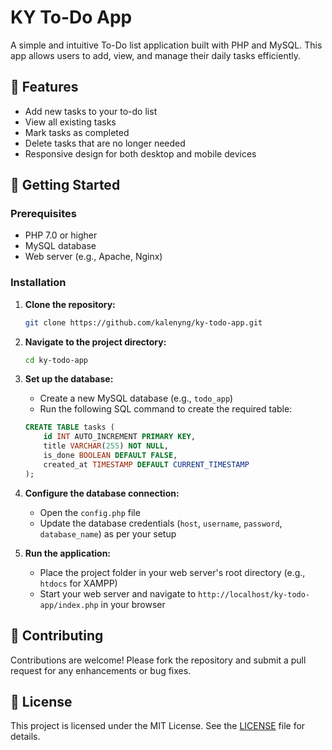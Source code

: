 # KY To-Do App

A simple and intuitive To-Do list application built with PHP and MySQL. This app allows users to add, view, and manage their daily tasks efficiently.

## 📝 Features

- Add new tasks to your to-do list
- View all existing tasks
- Mark tasks as completed
- Delete tasks that are no longer needed
- Responsive design for both desktop and mobile devices

## 🚀 Getting Started

### Prerequisites

- PHP 7.0 or higher
- MySQL database
- Web server (e.g., Apache, Nginx)

### Installation

1. **Clone the repository:**

   ```bash
   git clone https://github.com/kalenyng/ky-todo-app.git
   ```

2. **Navigate to the project directory:**

   ```bash
   cd ky-todo-app
   ```

3. **Set up the database:**

   - Create a new MySQL database (e.g., `todo_app`)
   - Run the following SQL command to create the required table:

   ```sql
   CREATE TABLE tasks (
       id INT AUTO_INCREMENT PRIMARY KEY,
       title VARCHAR(255) NOT NULL,
       is_done BOOLEAN DEFAULT FALSE,
       created_at TIMESTAMP DEFAULT CURRENT_TIMESTAMP
   );
   ```

4. **Configure the database connection:**

   - Open the `config.php` file
   - Update the database credentials (`host`, `username`, `password`, `database_name`) as per your setup

5. **Run the application:**

   - Place the project folder in your web server's root directory (e.g., `htdocs` for XAMPP)
   - Start your web server and navigate to `http://localhost/ky-todo-app/index.php` in your browser

## 🤝 Contributing

Contributions are welcome! Please fork the repository and submit a pull request for any enhancements or bug fixes.

## 📄 License

This project is licensed under the MIT License. See the [LICENSE](LICENSE) file for details.
